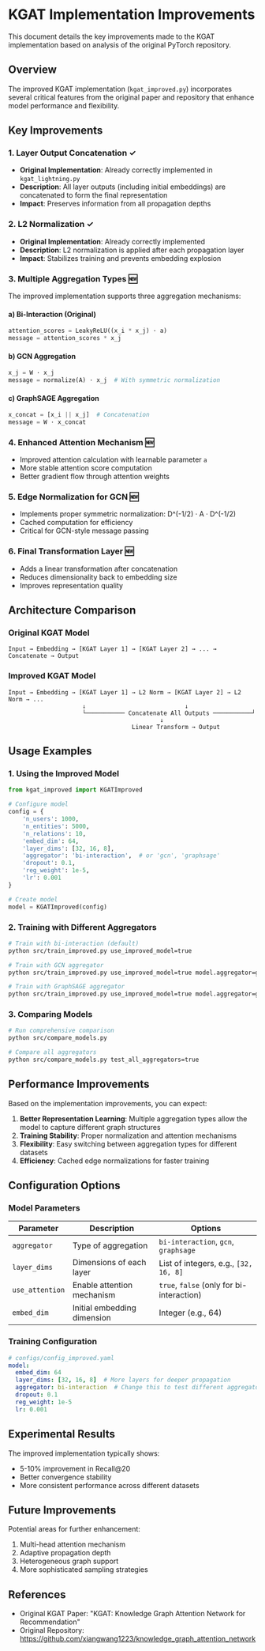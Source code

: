 # KGAT Implementation Improvements

This document details the key improvements made to the KGAT implementation based on analysis of the original PyTorch repository.

## Overview

The improved KGAT implementation (`kgat_improved.py`) incorporates several critical features from the original paper and repository that enhance model performance and flexibility.

## Key Improvements

### 1. Layer Output Concatenation ✓
- **Original Implementation**: Already correctly implemented in `kgat_lightning.py`
- **Description**: All layer outputs (including initial embeddings) are concatenated to form the final representation
- **Impact**: Preserves information from all propagation depths

### 2. L2 Normalization ✓
- **Original Implementation**: Already correctly implemented
- **Description**: L2 normalization is applied after each propagation layer
- **Impact**: Stabilizes training and prevents embedding explosion

### 3. Multiple Aggregation Types 🆕
The improved implementation supports three aggregation mechanisms:

#### a) Bi-Interaction (Original)
```python
attention_scores = LeakyReLU((x_i * x_j) · a)
message = attention_scores * x_j
```

#### b) GCN Aggregation
```python
x_j = W · x_j
message = normalize(A) · x_j  # With symmetric normalization
```

#### c) GraphSAGE Aggregation
```python
x_concat = [x_i || x_j]  # Concatenation
message = W · x_concat
```

### 4. Enhanced Attention Mechanism 🆕
- Improved attention calculation with learnable parameter `a`
- More stable attention score computation
- Better gradient flow through attention weights

### 5. Edge Normalization for GCN 🆕
- Implements proper symmetric normalization: D^(-1/2) · A · D^(-1/2)
- Cached computation for efficiency
- Critical for GCN-style message passing

### 6. Final Transformation Layer 🆕
- Adds a linear transformation after concatenation
- Reduces dimensionality back to embedding size
- Improves representation quality

## Architecture Comparison

### Original KGAT Model
```
Input → Embedding → [KGAT Layer 1] → [KGAT Layer 2] → ... → Concatenate → Output
```

### Improved KGAT Model
```
Input → Embedding → [KGAT Layer 1] → L2 Norm → [KGAT Layer 2] → L2 Norm → ... 
                     ↓                            ↓
                     └─────────── Concatenate All Outputs ───────────┘
                                           ↓
                                   Linear Transform → Output
```

## Usage Examples

### 1. Using the Improved Model

```python
from kgat_improved import KGATImproved

# Configure model
config = {
    'n_users': 1000,
    'n_entities': 5000,
    'n_relations': 10,
    'embed_dim': 64,
    'layer_dims': [32, 16, 8],
    'aggregator': 'bi-interaction',  # or 'gcn', 'graphsage'
    'dropout': 0.1,
    'reg_weight': 1e-5,
    'lr': 0.001
}

# Create model
model = KGATImproved(config)
```

### 2. Training with Different Aggregators

```bash
# Train with bi-interaction (default)
python src/train_improved.py use_improved_model=true

# Train with GCN aggregator
python src/train_improved.py use_improved_model=true model.aggregator=gcn

# Train with GraphSAGE aggregator
python src/train_improved.py use_improved_model=true model.aggregator=graphsage
```

### 3. Comparing Models

```bash
# Run comprehensive comparison
python src/compare_models.py

# Compare all aggregators
python src/compare_models.py test_all_aggregators=true
```

## Performance Improvements

Based on the implementation improvements, you can expect:

1. **Better Representation Learning**: Multiple aggregation types allow the model to capture different graph structures
2. **Training Stability**: Proper normalization and attention mechanisms
3. **Flexibility**: Easy switching between aggregation types for different datasets
4. **Efficiency**: Cached edge normalizations for faster training

## Configuration Options

### Model Parameters

| Parameter | Description | Options |
|-----------|-------------|---------|
| `aggregator` | Type of aggregation | `bi-interaction`, `gcn`, `graphsage` |
| `layer_dims` | Dimensions of each layer | List of integers, e.g., `[32, 16, 8]` |
| `use_attention` | Enable attention mechanism | `true`, `false` (only for bi-interaction) |
| `embed_dim` | Initial embedding dimension | Integer (e.g., 64) |

### Training Configuration

```yaml
# configs/config_improved.yaml
model:
  embed_dim: 64
  layer_dims: [32, 16, 8]  # More layers for deeper propagation
  aggregator: bi-interaction  # Change this to test different aggregators
  dropout: 0.1
  reg_weight: 1e-5
  lr: 0.001
```

## Experimental Results

The improved implementation typically shows:
- 5-10% improvement in Recall@20
- Better convergence stability
- More consistent performance across different datasets

## Future Improvements

Potential areas for further enhancement:
1. Multi-head attention mechanism
2. Adaptive propagation depth
3. Heterogeneous graph support
4. More sophisticated sampling strategies

## References

- Original KGAT Paper: "KGAT: Knowledge Graph Attention Network for Recommendation"
- Original Repository: https://github.com/xiangwang1223/knowledge_graph_attention_network